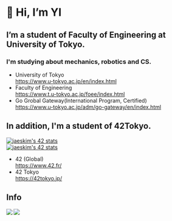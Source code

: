 # 👋 Hi, I’m YI
## I’m a student of Faculty of Engineering at University of Tokyo.  
### I'm studying about mechanics, robotics and CS.
- University of Tokyo  
https://www.u-tokyo.ac.jp/en/index.html  
- Faculty of Engineering  
https://www.t.u-tokyo.ac.jp/foee/index.html  
- Go Grobal Gateway(International Program, Certified)  
https://www.u-tokyo.ac.jp/adm/go-gateway/en/index.html
  
  
## In addition, I'm a student of 42Tokyo.
[![jaeskim's 42 stats](https://badge42.herokuapp.com/api/stats/yoinoue?cursus=42cursus)](https://github.com/JaeSeoKim/badge42)  
[![jaeskim's 42 stats](https://badge42.herokuapp.com/api/stats/yoinoue?cursus=C%20Piscine)](https://github.com/JaeSeoKim/badge42)  
- 42 (Global)  
https://www.42.fr/  
- 42 Tokyo  
https://42tokyo.jp/  

## Info
<a href="https://github.com/anuraghazra/github-readme-stats">
  <img align="left" src="https://github-readme-stats.vercel.app/api?username=YJI5212&show_icons=true%20&count_private=true">  
  <img align="left" src="https://github-readme-stats.vercel.app/api/top-langs/?username=YJI5212&layout=compact&hide=jupyter%20notebook,Hack,Scilab&langs_count=20">
</a>

<!---
YJI5212/YJI5212 is a ✨ special ✨ repository because its `README.md` (this file) appears on your GitHub profile.
You can click the Preview link to take a look at your changes.
--->
